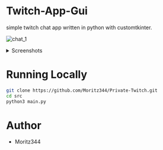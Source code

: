 # Twitch-App-Gui
simple twitch chat app written in python with customtkinter.

![chat_1](https://github.com/user-attachments/assets/239573f4-b622-4627-a821-d8a7b3afad7a)


<details>
  

<summary>Screenshots</summary>

![chat_2](https://github.com/user-attachments/assets/41f24dc0-7005-477d-afcb-bfe74a4cbc1e)


</details>


# Running Locally
```bash
git clone https://github.com/Moritz344/Private-Twitch.git
cd src
python3 main.py

```



# Author
- Moritz344
